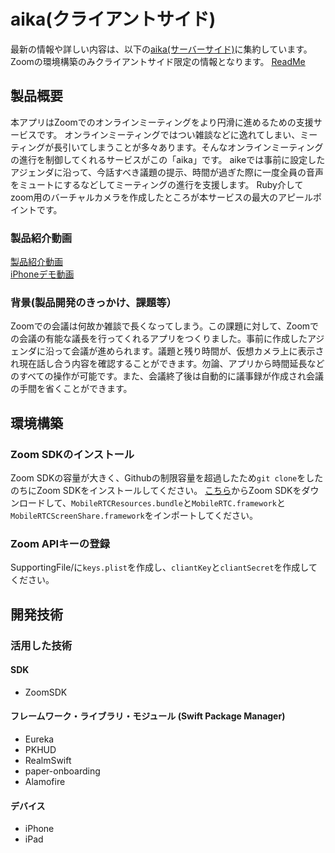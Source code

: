 # aika(クライアントサイド)
最新の情報や詳しい内容は、以下の[aika(サーバーサイド)](https://github.com/jphacks/D_2011)に集約しています。  
Zoomの環境構築のみクライアントサイド限定の情報となります。
[ReadMe](https://github.com/jphacks/D_2011)
## 製品概要
本アプリはZoomでのオンラインミーティングをより円滑に進めるための支援サービスです。
オンラインミーティングではつい雑談などに逸れてしまい、ミーティングが長引いてしまうことが多々あります。そんなオンラインミーティングの進行を制御してくれるサービスがこの「aika」です。
aikeでは事前に設定したアジェンダに沿って、今話すべき議題の提示、時間が過ぎた際に一度全員の音声をミュートにするなどしてミーティングの進行を支援します。
Ruby介してzoom用のバーチャルカメラを作成したところが本サービスの最大のアピールポイントです。
### 製品紹介動画
[製品紹介動画](https://youtu.be/IIrvYkngzpM)  
[iPhoneデモ動画](https://youtu.be/iaB4rb-Tf9Y)
### 背景(製品開発のきっかけ、課題等）
Zoomでの会議は何故か雑談で長くなってしまう。この課題に対して、Zoomでの会議の有能な議長を行ってくれるアプリをつくりました。事前に作成したアジェンダに沿って会議が進められます。議題と残り時間が、仮想カメラ上に表示され現在話し合う内容を確認することができます。勿論、アプリから時間延長などのすべての操作が可能です。また、会議終了後は自動的に議事録が作成され会議の手間を省くことができます。

## 環境構築
### Zoom SDKのインストール
Zoom SDKの容量が大きく、Githubの制限容量を超過したため`git clone`をしたのちにZoom SDKをインストールしてください。
[こちら](https://marketplace.zoom.us/docs/sdk/native-sdks/iOS/getting-started/install-sdk)からZoom SDKをダウンロードして、`MobileRTCResources.bundle`と`MobileRTC.framework`と`MobileRTCScreenShare.framework`をインポートしてください。
### Zoom APIキーの登録
SupportingFile/に`keys.plist`を作成し、`cliantKey`と`cliantSecret`を作成してください。

## 開発技術

### 活用した技術
#### SDK
* ZoomSDK

#### フレームワーク・ライブラリ・モジュール (Swift Package Manager)
* Eureka
* PKHUD
* RealmSwift
* paper-onboarding
* Alamofire

#### デバイス
* iPhone
* iPad
